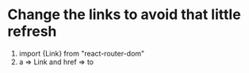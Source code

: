 # Change the links to avoid that little refresh

1. import {Link} from "react-router-dom"
2. a => Link and href => to
